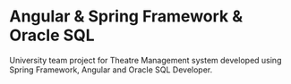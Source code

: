 # Angular & Spring Framework & Oracle SQL

University team project for Theatre Management system developed using Spring Framework, Angular and Oracle SQL Developer.
